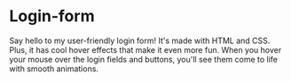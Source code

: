 # Login-form
Say hello to my user-friendly login form! It's made with HTML and CSS. Plus, it has cool hover effects that make it even more fun. When you hover your mouse over the login fields and buttons, you'll see them come to life with smooth animations.
